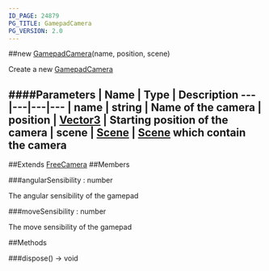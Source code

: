```yaml
---
ID_PAGE: 24879
PG_TITLE: GamepadCamera
PG_VERSION: 2.0
---
```

##new [GamepadCamera](/classes/GamepadCamera)(name, position, scene)



Create a new [GamepadCamera](/classes/GamepadCamera)




####Parameters
 | Name | Type | Description
---|---|---|---
 | name | string | Name of the camera
 | position | [Vector3](/classes/Vector3) | Starting position of the camera
 | scene | [Scene](/classes/Scene) | [Scene](/classes/Scene) which contain the camera
---

##Extends [FreeCamera](/classes/FreeCamera)
##Members

###angularSensibility : number




The angular sensibility of the gamepad



###moveSensibility : number




The move sensibility of the gamepad











##Methods

###dispose() &rarr; void

